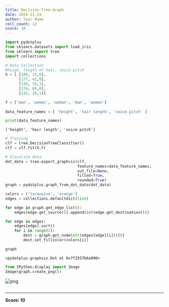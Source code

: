 ```yaml
---
title: Decision-Tree-Graph
date: 2024-11-24
author: Your Name
cell_count: 12
score: 10
---
```


```python
import pydotplus
from sklearn.datasets import load_iris
from sklearn import tree
import collections
```


```python
# Data Collection
#heigh, length of hair, voice pitch
X = [ [180, 15,0],     
      [177, 42,0],
      [136, 35,1],
      [174, 65,0],
      [141, 28,1]]
```


```python
Y = ['man', 'woman', 'woman', 'man', 'woman']    
 
data_feature_names = [ 'height', 'hair length', 'voice pitch' ]
```


```python
print(data_feature_names)
```

    ['height', 'hair length', 'voice pitch']



```python
# Training
clf = tree.DecisionTreeClassifier()
clf = clf.fit(X,Y)
```


```python
# Visualize data
dot_data = tree.export_graphviz(clf,
                                feature_names=data_feature_names,
                                out_file=None,
                                filled=True,
                                rounded=True)
graph = pydotplus.graph_from_dot_data(dot_data)
```


```python
colors = ('turquoise', 'orange')
edges = collections.defaultdict(list)
```


```python
for edge in graph.get_edge_list():
    edges[edge.get_source()].append(int(edge.get_destination()))
```


```python
for edge in edges:
    edges[edge].sort()    
    for i in range(2):
        dest = graph.get_node(str(edges[edge][i]))[0]
        dest.set_fillcolor(colors[i])
```


```python
graph
```




    <pydotplus.graphviz.Dot at 0x7f2557b6a990>




```python
from IPython.display import Image
Image(graph.create_png())
```




    
![png](/mlnotes/images/decision-tree-graph_10_0.png)
    




```python

```


---
**Score: 10**